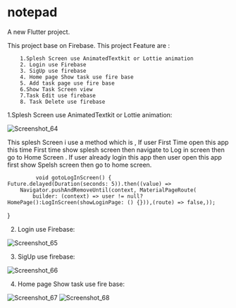 # notepad

A new Flutter project.

This project base on Firebase. 
This project Feature are :

		1.Splesh Screen use AnimatedTextkit or Lottie animation
		2. Login use Firebase
		3. SigUp use firebase
		4. Home page Show task use fire base
		5. Add task page use fire base
		6.Show Task Screen view
		7.Task Edit use firebase
		8. Task Delete use firebase

  
1.Splesh Screen use AnimatedTextkit or Lottie animation:

 ![Screenshot_64](https://github.com/riShad241/Notepad/assets/106663161/947753d3-4b2c-4f1e-add0-11dc88b9d230)
  
This splesh Screen i use a method which is , If user First Time open this app this time First time show splesh screen then navigate to Log in screen then go to Home Screen . If user already login this app then user open this app first show Spelsh screen then go to home screen.

			 void gotoLogInScreen() {
    Future.delayed(Duration(seconds: 5)).then((value) =>
        Navigator.pushAndRemoveUntil(context, MaterialPageRoute(
            builder: (context) => user != null? HomePage():LogInScreen(showLoginPage: () {})),(route) => false,));
  }

 2. Login use Firebase:
    
![Screenshot_65](https://github.com/riShad241/Notepad/assets/106663161/a7ae5621-fb11-40c6-bc2c-0ec747e3395e)

3. SigUp use firebase:
   
![Screenshot_66](https://github.com/riShad241/Notepad/assets/106663161/ef18f3eb-560f-4688-98f7-f9bd790a499f)

4. Home page Show task use fire base:

 
![Screenshot_67](https://github.com/riShad241/Notepad/assets/106663161/499e4fe7-679d-45c3-9af6-fc6a3c59fb67)
			![Screenshot_68](https://github.com/riShad241/Notepad/assets/106663161/4c018a31-c4e8-448e-bd89-fe6d92c79086)



